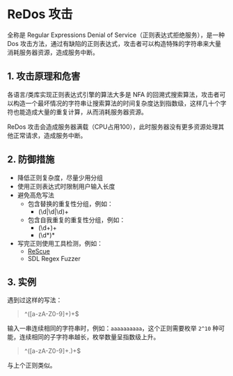 # ReDos 攻击
全称是 Regular Expressions Denial of Service（正则表达式拒绝服务），是一种 Dos 攻击方法，通过有缺陷的正则表达式，攻击者可以构造特殊的字符串来大量消耗服务器资源，造成服务中断。

## 1. 攻击原理和危害
各语言/类库实现正则表达式引擎的算法大多是 NFA 的回溯式搜索算法，攻击者可以构造一个最坏情况的字符串让搜索算法的时间复杂度达到指数级，这样几十个字符也能造成大量的重复计算，从而消耗服务器资源。

ReDos 攻击会造成服务器满载（CPU占用100），此时服务器没有更多资源处理其他正常请求，造成服务中断。

## 2. 防御措施
* 降低正则复杂度，尽量少用分组
* 使用正则表达式时限制用户输入长度
* 避免高危写法
  * 包含替换的重复性分组，例如：
    * (\d|\d|\d)+
  * 包含自我重复的重复性分组，例如：
    * (\d+)+
    * (\d*)*
* 写完正则使用工具检测，例如：
  * [ReScue](https://2bdenny.github.io/ReScue/)
  * SDL Regex Fuzzer

## 3. 实例
遇到过这样的写法：
> ^([a-zA-Z0-9]+)+$

输入一串连续相同的字符串时，例如：`aaaaaaaaaa`，这个正则需要枚举 `2^10` 种可能，连续相同的子字符串越长，枚举数量呈指数级上升。
> ^([a-zA-Z0-9]+.)+$

与上个正则类似。
